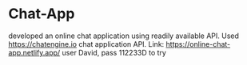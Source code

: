 # Chat-App

developed an online chat application using readily available API.
Used https://chatengine.io chat application API.
Link: https://online-chat-app.netlify.app/
user David, pass 112233D to try
